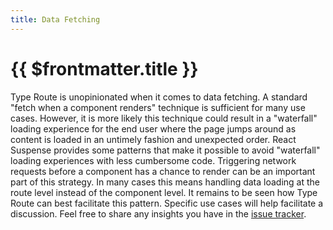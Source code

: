 ```yaml
---
title: Data Fetching
---
```


# {{ $frontmatter.title }}

Type Route is unopinionated when it comes to data fetching. A standard "fetch when a component renders" technique is sufficient for many use cases. However, it is more likely this technique could result in a "waterfall" loading experience for the end user where the page jumps around as content is loaded in an untimely fashion and unexpected order. React Suspense provides some patterns that make it possible to avoid "waterfall" loading experiences with less cumbersome code. Triggering network requests before a component has a chance to render can be an important part of this strategy. In many cases this means handling data loading at the route level instead of the component level. It remains to be seen how Type Route can best facilitate this pattern. Specific use cases will help facilitate a discussion. Feel free to share any insights you have in the [issue tracker](https://github.com/type-route/type-route/issues).
